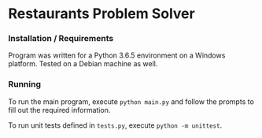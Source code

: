 # Restaurants Problem Solver

### Installation / Requirements
Program was written for a Python 3.6.5 environment on a Windows platform. Tested on a Debian machine as well.

### Running
To run the main program, execute `python main.py` and follow the prompts to fill out the required information.

To run unit tests defined in `tests.py`, execute `python -m unittest`.

